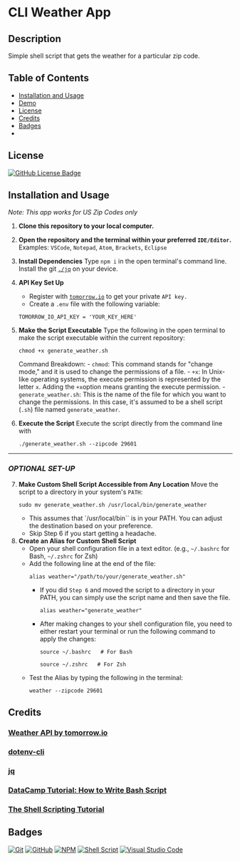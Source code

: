 # CLI Weather App

## Description

Simple shell script that gets the weather for a particular zip code.

## Table of Contents
- [Installation and Usage](#installation-and-usage)
- [Demo]()
- [License](#license)
- [Credits](#credits)
- [Badges](#badges)
- 

## License

[![GitHub License Badge](https://img.shields.io/github/license/Ileriayo/markdown-badges?style=for-the-badge)](https://github.com/victoriamcn/CLI-Weather/blob/main/LICENSE)

## Installation and Usage

*Note: This app works for US Zip Codes only*

1. **Clone this repository to your local computer.**
2. **Open the repository and the terminal within your preferred `IDE/Editor`.**
    Examples: `VSCode`, `Notepad`, `Atom`, `Brackets`, `Eclipse`
3. **Install Dependencies**
    Type `npm i` in the open terminal's command line.
    Install the git [`./jq`](https://jqlang.github.io/jq/) on your device.
4. **API Key Set Up** 
   - Register with [`tomorrow.io`](https://app.tomorrow.io/signin?_gl=1*dxtskt*_ga*MTkxNDc5Mzk2LjE3MDY1NzY4NTY.*_ga_FYZPGBJRTX*MTcwNjU4MjkzNC4yLjEuMTcwNjU4Mjk0Mi4wLjAuMA..&return_to=%2Fdevelopment%2Fkeys) to get your private `API key.`
    - Create a `.env` file with the following variable:
    ```
    TOMORROW_IO_API_KEY = 'YOUR_KEY_HERE'
    ```
5. **Make the Script Executable**
    Type the following in the open terminal to make the script executable within the current repository:
    ```
    chmod +x generate_weather.sh
    ```
    Command Breakdown:
        - `chmod`: This command stands for "change mode," and it is used to change the permissions of a file.
        - `+x`: In Unix-like operating systems, the execute permission is represented by the letter `x`. Adding the `+x`option means granting the execute permission.
        - `generate_weather.sh`: This is the name of the file for which you want to change the permissions. In this case, it's assumed to be a shell script (`.sh`) file named `generate_weather`.

6. **Execute the Script**
    Execute the script directly from the command line with
    ```
    ./generate_weather.sh --zipcode 29601

    ```
---
### ***OPTIONAL SET-UP***
7. **Make Custom Shell Script Accessible from Any Location**
    Move the script to a directory in your system's `PATH`:
    ```
    sudo mv generate_weather.sh /usr/local/bin/generate_weather
    ```
    - This assumes that `/usr/local/bin`` is in your PATH. You can adjust the destination based on your preference.
    - Skip Step 6 if you start getting a headache.
8. **Create an Alias for Custom Shell Script**
    - Open your shell configuration file in a text editor. (e.g., `~/.bashrc` for Bash, `~/.zshrc` for Zsh)
    - Add the following line at the end of the file:
        ```
        alias weather="/path/to/your/generate_weather.sh"
        ```
        - If you did `Step 6` and moved the script to a directory in your PATH, you can simply use the script name and then save the file.
            ```
            alias weather="generate_weather"
            ```
        - After making changes to your shell configuration file, you need to either restart your terminal or run the following command to apply the changes:
            ```
            source ~/.bashrc   # For Bash
            ```
            ```
            source ~/.zshrc   # For Zsh
            ```
    - Test the Alias by typing the following in the terminal:
        ```
        weather --zipcode 29601
        ```

## Credits

### [Weather API by tomorrow.io](https://www.tomorrow.io/a/faq/weather-api/can-i-get-weather-data-by-zip-code-using-an-api/)

### [dotenv-cli](https://www.npmjs.com/package/dotenv-cli)

### [jq](https://jqlang.github.io/jq/)

### [DataCamp Tutorial: How to Write Bash Script](https://www.datacamp.com/tutorial/how-to-write-bash-script-tutorial)

### [The Shell Scripting Tutorial](https://www.shellscript.sh/)

## Badges

[![Git](https://img.shields.io/badge/git-%23F05033.svg?style=for-the-badge&logo=git&logoColor=white)](https://git-scm.com/)
[![GitHub](https://img.shields.io/badge/github-%23121011.svg?style=for-the-badge&logo=github&logoColor=white)](https://docs.github.com/en/get-started/quickstart/hello-world)
[![NPM](https://img.shields.io/badge/NPM-%23CB3837.svg?style=for-the-badge&logo=npm&logoColor=white)](https://www.npmjs.com/)
[![Shell Script](https://img.shields.io/badge/shell_script-%23121011.svg?style=for-the-badge&logo=gnu-bash&logoColor=white)]((https://www.shellscript.sh/))
[![Visual Studio Code](https://img.shields.io/badge/Visual%20Studio%20Code-0078d7.svg?style=for-the-badge&logo=visual-studio-code&logoColor=white)](https://code.visualstudio.com/)